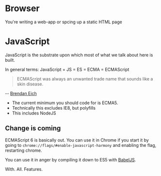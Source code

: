 # Browser

You're writing a web-app or spcing up a static HTML page

# JavaScript

JavaScript is the substrate upon which most of what we talk about here is built.

In general terms: JavaScript = JS = ES = ECMA = ECMAScript

> ECMAScript was always an unwanted trade name that sounds like a skin disease.

 -- [Brendan Eich](https://mail.mozilla.org/pipermail/es-discuss/2006-October/000133.html)

 - The current minimum you should code for is ECMA5.
  - Technically this excludes IE8, but polyfills
  - This includes NodeJS

## Change is coming

ECMAScript 6 is basically out. You can use it in Chrome if you start it by going to `chrome://flags/#enable-javascript-harmony` and enabling the flag, restarting chrome.

You can use it in anger by compiling it down to ES5 with [BabelJS](https://babeljs.io/). 

With. All. Features.
